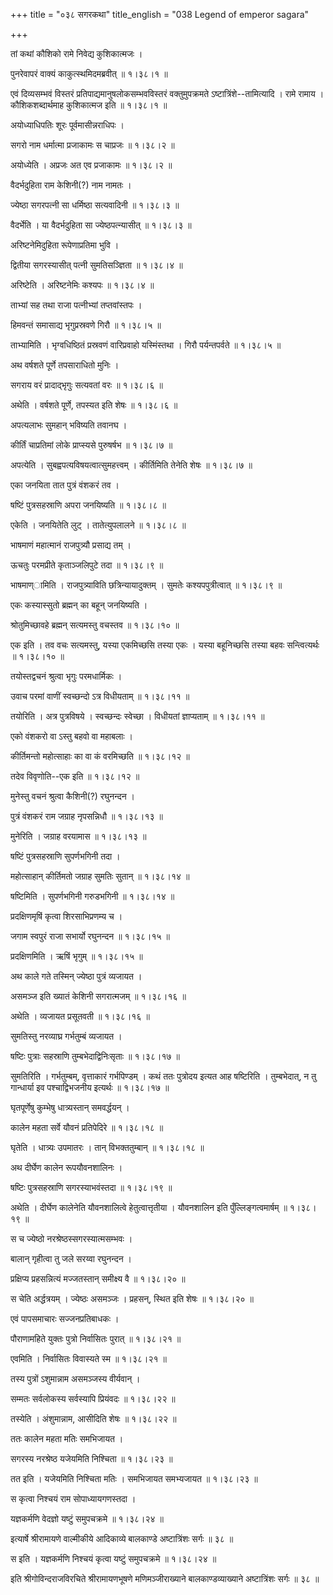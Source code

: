 +++
title = "०३८ सगरकथा"
title_english = "038 Legend of emperor sagara"

+++


तां कथां कौशिको रामे निवेद्य कुशिकात्मजः ।  

पुनरेवापरं वाक्यं काकुत्स्थमिदमब्रवीत्  ॥  १।३८।१  ॥   

एवं दिव्यसम्भवं विस्तरं प्रतिपाद्यमानुषलोकसम्भवविस्तरं वक्तुमुपक्रमते
ऽष्टात्रिंशे--तामित्यादि । रामे रामाय । कौशिकशब्दार्थमाह कुशिकात्मज इति
 ॥  १।३८।१  ॥   

  

अयोध्याधिपतिः शूरः पूर्वमासीन्नराधिपः ।  

सगरो नाम धर्मात्मा प्रजाकामः स चाप्रजः  ॥  १।३८।२  ॥   

अयोध्येति । अप्रजः अत एव प्रजाकामः  ॥  १।३८।२  ॥   

  

वैदर्भदुहिता राम केशिनी(?) नाम नामतः ।  

ज्येष्ठा सगरपत्नी सा धर्मिष्ठा सत्यवादिनी  ॥  १।३८।३  ॥   

वैदर्भेति । या वैदर्भदुहिता सा ज्येष्ठपत्न्यासीत्  ॥  १।३८।३  ॥   

  

अरिष्टनेमिदुहिता रूपेणाप्रतिमा भुवि ।  

द्वितीया सगरस्यासीत् पत्नी सुमतिसञ्ज्ञिता  ॥  १।३८।४  ॥   

अरिष्टेति । अरिष्टनेमिः कश्यपः  ॥  १।३८।४  ॥   

  

ताभ्यां सह तथा राजा पत्नीभ्यां तप्तवांस्तपः ।  

हिमवन्तं समासाद्य भृगुप्रस्रवणे गिरौ  ॥  १।३८।५  ॥   

ताभ्यामिति । भृग्वधिष्ठितं प्रस्रवणं वारिप्रवाहो यस्मिंस्तथा । गिरौ
पर्यन्तपर्वते  ॥  १।३८।५  ॥   

  

अथ वर्षशते पूर्णे तपसाराधितो मुनिः ।  

सगराय वरं प्रादाद्भृगुः सत्यवतां वरः  ॥  १।३८।६  ॥   

अथेति । वर्षशते पूर्णे, तपस्यत इति शेषः  ॥  १।३८।६  ॥   

  

अपत्यलाभः सुमहान् भविष्यति तवानघ ।  

कीर्तिं चाप्रतिमां लोके प्राप्स्यसे पुरुषर्षभ  ॥  १।३८।७  ॥   

अपत्येति । सुबह्वपत्यविषयत्वात्सुमहत्त्वम् । कीर्तिमिति तेनेति शेषः  ॥ 
१।३८।७  ॥   

  

एका जनयिता तात पुत्रं वंशकरं तव ।  

षष्टिं पुत्रसहस्राणि अपरा जनयिष्यति  ॥  १।३८।८  ॥   

एकेति । जनयितेति लुट् । तातेत्युपलालने  ॥  १।३८।८  ॥   

  

भाषमाणं महात्मानं राजपुत्र्यौ प्रसाद्य तम् ।  

ऊचतुः परमप्रीते कृताञ्जलिपुटे तदा  ॥  १।३८।९  ॥   

भाषमाण्ामिति । राजपुत्र्याविति छत्रिन्यायादुक्तम् । सुमतेः
कश्यपपुत्रीत्वात्  ॥  १।३८।९  ॥   

  

एकः कस्यास्सुतो ब्रह्मन् का बहून् जनयिष्यति ।  

श्रोतुमिच्छावहे ब्रह्मन् सत्यमस्तु वचस्तव  ॥  १।३८।१०  ॥   

एक इति । तव वचः सत्यमस्तु, यस्या एकमिच्छसि तस्या एकः । यस्या बहूनिच्छसि
तस्या बहवः सन्त्वित्यर्थः  ॥  १।३८।१०  ॥   

  

तयोस्तद्वचनं श्रुत्वा भृगुः परमधार्मिकः ।  

उवाच परमां वाणीं स्वच्छन्दो ऽत्र विधीयताम्  ॥  १।३८।११  ॥   

तयोरिति । अत्र पुत्रविषये । स्वच्छन्दः स्वेच्छा । विधीयतां ज्ञाप्यताम्
 ॥  १।३८।११  ॥   

  

एको वंशकरो वा ऽस्तु बहवो वा महाबलाः ।  

कीर्तिमन्तो महोत्साहाः का वा कं वरमिच्छति  ॥  १।३८।१२  ॥   

तदेव विवृणोति--एक इति  ॥  १।३८।१२  ॥   

  

मुनेस्तु वचनं श्रुत्वा कैशिनी(?) रघुनन्दन ।  

पुत्रं वंशकरं राम जग्राह नृपसन्निधौ  ॥  १।३८।१३  ॥   

मुनेरिति । जग्राह वरयामास  ॥  १।३८।१३  ॥   

  

षष्टिं पुत्रसहस्राणि सुपर्णभगिनी तदा ।  

महोत्साहान् कीर्तिमतो जग्राह सुमतिः सुतान्  ॥  १।३८।१४  ॥   

षष्टिमिति । सुपर्णभगिनी गरुडभगिनी  ॥  १।३८।१४  ॥   

  

प्रदक्षिणमृषिं कृत्वा शिरसाभिप्रणम्य च ।  

जगाम स्वपुरं राजा सभार्यो रघुनन्दन  ॥  १।३८।१५  ॥   

प्रदक्षिणमिति । ऋषिं भृगुम्  ॥  १।३८।१५  ॥   

  

अथ काले गते तस्मिन् ज्येष्ठा पुत्रं व्यजायत ।  

असमञ्ज इति ख्यातं केशिनी सगरात्मजम्  ॥  १।३८।१६  ॥   

अथेति । व्यजायत प्रसूतवती  ॥  १।३८।१६  ॥   

  

सुमतिस्तु नरव्याघ्र गर्भतुम्बं व्यजायत ।  

षष्टिः पुत्राः सहस्राणि तुम्बभेदाद्विनिःसृताः  ॥  १।३८।१७  ॥   

सुमतिरिति । गर्भतुम्बम्, वृत्ताकारं गर्भपिण्डम् । कथं ततः पुत्रोदय इत्यत
आह षष्टिरिति । तुम्बभेदात्, न तु गान्धार्या इव पश्चाद्विभजनीय इत्यर्थः
 ॥  १।३८।१७  ॥   

  

घृतपूर्णेषु कुम्भेषु धात्र्यस्तान् समवर्द्धयन् ।  

कालेन महता सर्वे यौवनं प्रतिपेदिरे  ॥  १।३८।१८  ॥   

घृतेति । धात्र्यः उपमातरः । तान् विभक्ततुम्बान्  ॥  १।३८।१८  ॥   

  

अथ दीर्घेण कालेन रूपयौवनशालिनः ।  

षष्टिः पुत्रसहस्राणि सगरस्याभवंस्तदा  ॥  १।३८।१९  ॥   

अथेति । दीर्घेण कालेनेति यौवनशालित्वे हेतुत्वात्तृतीया । यौवनशालिन इति
पुँल्लिङ्गत्वमार्षम्  ॥  १।३८।१९  ॥   

  

स च ज्येष्ठो नरश्रेष्ठस्सगरस्यात्मसम्भवः ।  

बालान् गृहीत्वा तु जले सरय्वा रघुनन्दन ।  

प्रक्षिप्य प्रहसन्नित्यं मज्जतस्तान् समीक्ष्य वै  ॥  १।३८।२०  ॥   

स चेति अर्द्धत्रयम् । ज्येष्ठः असमञ्जः । प्रहसन्, स्थित इति शेषः  ॥ 
१।३८।२०  ॥   

  

एवं पापसमाचारः सज्जनप्रतिबाधकः ।  

पौराणामहिते युक्तः पुत्रो निर्वासितः पुरात्  ॥  १।३८।२१  ॥   

एवमिति । निर्वासितः विवास्यते स्म  ॥  १।३८।२१  ॥   

  

तस्य पुत्रों ऽशुमान्नाम असमञ्जस्य वीर्यवान् ।  

सम्मतः सर्वलोकस्य सर्वस्यापि प्रियंवदः  ॥  १।३८।२२  ॥   

तस्येति । अंशुमान्नाम, आसीदिति शेषः  ॥  १।३८।२२  ॥   

  

ततः कालेन महता मतिः समभिजायत ।  

सगरस्य नरश्रेष्ठ यजेयमिति निश्चिता  ॥  १।३८।२३  ॥   

तत इति । यजेयमिति निश्चिता मतिः । समभिजायत समभ्यजायत  ॥  १।३८।२३  ॥   

  

स कृत्वा निश्चयं राम सोपाध्यायगणस्तदा ।  

यज्ञकर्मणि वेदज्ञो यष्टुं समुपचक्रमे  ॥  १।३८।२४  ॥   

इत्यार्षे श्रीरामायणे वाल्मीकीये आदिकाव्ये बालकाण्डे अष्टात्रिंशः सर्गः
 ॥  ३८  ॥   

स इति । यज्ञकर्मणि निश्चयं कृत्वा यष्टुं समुपचक्रमे  ॥  १।३८।२४  ॥   

इति श्रीगोविन्दराजविरचिते श्रीरामायणभूषणे मणिमञ्जीराख्याने
बालकाण्डव्याख्याने अष्टात्रिंशः सर्गः  ॥  ३८  ॥   

  


